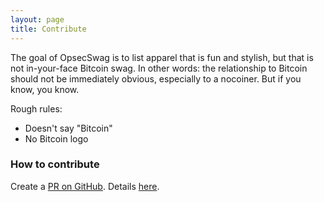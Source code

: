 ```yaml
---
layout: page
title: Contribute
---
```


The goal of OpsecSwag is to list apparel that is fun and stylish, but that is
not in-your-face Bitcoin swag. In other words: the relationship to Bitcoin
should not be immediately obvious, especially to a nocoiner. But if you know,
you know.

Rough rules:
* Doesn't say "Bitcoin"
* No Bitcoin logo

### How to contribute

Create a [PR on GitHub](https://github.com/opsecswag/opsecswag.github.io).
Details [here](https://github.com/opsecswag/opsecswag.github.io/blob/master/CONTRIBUTING.md).
